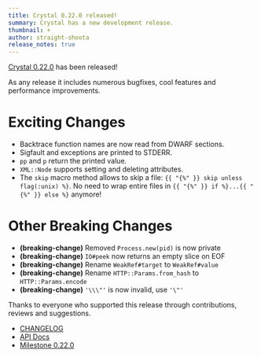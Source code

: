 ```yaml
---
title: Crystal 0.22.0 released!
summary: Crystal has a new development release.
thumbnail: +
author: straight-shoota
release_notes: true
---
```


[Crystal 0.22.0](https://github.com/crystal-lang/crystal/releases/tag/0.22.0) has been released!

As any release it includes numerous bugfixes, cool features and performance improvements.

# Exciting Changes

* Backtrace function names are now read from DWARF sections.
* Sigfault and exceptions are printed to STDERR.
* `pp` and `p` return the printed value.
* `XML::Node` supports setting and deleting attributes.
* The `skip` macro method allows to skip a file: `{{ "{%" }} skip unless flag(:unix) %}`. No need to wrap entire files in `{{ "{%" }} if %}...{{ "{%" }} else %}` anymore!

# Other Breaking Changes
* **(breaking-change)** Removed `Process.new(pid)` is now private
* **(breaking-change)** `IO#peek` now returns an empty slice on EOF
* **(breaking-change)** Rename `WeakRef#target` to `WeakRef#value`
* **(breaking-change)** Rename `HTTP::Params.from_hash` to `HTTP::Params.encode`
* **(breaking-change)** `'\\\"'` is now invalid, use `'\"'`

Thanks to everyone who supported this release through contributions, reviews and suggestions.

* [CHANGELOG](https://github.com/crystal-lang/crystal/releases/tag/0.22.0)
* [API Docs](https://crystal-lang.org/api/0.22.0)
* [Milestone 0.22.0](https://github.com/crystal-lang/crystal/issues?q=milestone%3A0.22.0)
